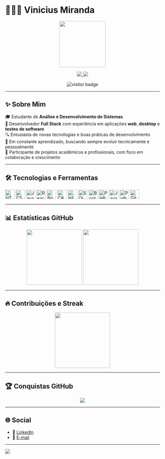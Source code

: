 # 👨🏻‍💻 Vinicius Miranda

<div align="center">
  <img src="https://media.giphy.com/media/M9gbBd9nbDrOTu1Mqx/giphy.gif" height="150" />
</div>

<p align="center">
  <a href="https://www.linkedin.com/in/vinicius-miranda-43b731260" target="_blank">
    <img src="https://img.shields.io/badge/LinkedIn-%230077B5.svg?style=for-the-badge&logo=linkedin&logoColor=white"/>
  </a>
  <a href="mailto:viniciusdeventer@gmail.com" target="_blank">
    <img src="https://img.shields.io/badge/Email-D14836?style=for-the-badge&logo=gmail&logoColor=white" />
  </a>
</p>

<p align="center">
  <img src="https://visitor-badge.laobi.icu/badge?page_id=viniciusdeventer.viniciusdeventer" alt="visitor badge"/>
</p>

---

## ✨ Sobre Mim

🎓 Estudante de **Análise e Desenvolvimento de Sistemas**  
💼 Desenvolvedor **Full Stack** com experiência em aplicações **web**, **desktop** e **testes de software**  
🔍 Entusiasta de novas tecnologias e boas práticas de desenvolvimento  
🚀 Em constante aprendizado, buscando sempre evoluir tecnicamente e pessoalmente  
🤝 Participante de projetos acadêmicos e profissionais, com foco em colaboração e crescimento

---

## 🛠️ Tecnologias e Ferramentas

<div align="left">
  <img src="https://cdn.jsdelivr.net/gh/devicons/devicon/icons/html5/html5-original.svg" title="HTML" width="30px"/>
  <img src="https://cdn.jsdelivr.net/gh/devicons/devicon/icons/css3/css3-original.svg" title="CSS" width="30px"/>
  <img src="https://cdn.jsdelivr.net/gh/devicons/devicon/icons/javascript/javascript-original.svg" title="JavaScript" width="30px"/>
  <img src="https://cdn.jsdelivr.net/gh/devicons/devicon/icons/react/react-original.svg" title="React" width="30px"/>
  <img src="https://cdn.jsdelivr.net/gh/devicons/devicon/icons/nodejs/nodejs-original.svg" title="Node.js" width="30px"/>
  <img src="https://cdn.jsdelivr.net/gh/devicons/devicon/icons/csharp/csharp-original.svg" title="C#" width="30px"/>
  <img src="https://cdn.jsdelivr.net/gh/devicons/devicon/icons/dot-net/dot-net-original.svg" title=".NET" width="30px"/>
  <img src="https://cdn.jsdelivr.net/gh/devicons/devicon/icons/microsoftsqlserver/microsoftsqlserver-plain.svg" title="SQL Server" width="30px"/>
  <img src="https://cdn.jsdelivr.net/gh/devicons/devicon/icons/bootstrap/bootstrap-original.svg" title="Bootstrap" width="30px"/>
  <img src="https://cdn.jsdelivr.net/gh/devicons/devicon/icons/php/php-original.svg" title="PHP" width="30px"/>
  <img src="https://cdn.jsdelivr.net/gh/devicons/devicon/icons/java/java-original.svg" title="Java" width="30px"/>
  <img src="https://cdn.jsdelivr.net/gh/devicons/devicon/icons/python/python-original.svg" title="Python" width="30px"/>
  <img src="https://cdn.jsdelivr.net/gh/devicons/devicon/icons/git/git-original.svg" title="Git" width="30px"/>
</div>

---

## 📊 Estatísticas GitHub

<div align="center">
  <img src="https://github-readme-stats.vercel.app/api?username=viniciusdeventer&theme=tokyonight&show_icons=true&hide_border=true&locale=pt-br" height="180"/>
  <img src="https://github-readme-stats.vercel.app/api/top-langs/?username=viniciusdeventer&theme=tokyonight&layout=compact&langs_count=10&hide_border=true" height="180"/>
</div>

---

## 🔥 Contribuições e Streak

<div align="center">
  <img src="https://nirzak-streak-stats.vercel.app/?user=viniciusdeventer&theme=tokyonight&hide_border=true" height="180"/>
</div>

---

## 🏆 Conquistas GitHub

<div align="center">
  <img src="https://github-profile-trophy.vercel.app/?username=viniciusdeventer&theme=radical&no-frame=false&no-bg=true&margin-w=8"/>
</div>

---

## 🌐 Social

- 💼 [LinkedIn](https://www.linkedin.com/in/vinicius-miranda-43b731260)
- 📧 [E-mail](mailto:viniciusdeventer@gmail.com)

---

[![](https://visitcount.itsvg.in/api?id=viniciusdeventer&icon=0&color=0)](https://visitcount.itsvg.in)

<!-- Criado com carinho usando GPRM: https://gprm.itsvg.in -->
